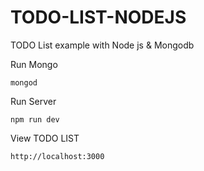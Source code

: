 # TODO-LIST-NODEJS
TODO List example with Node js &amp; Mongodb

Run Mongo
```
mongod
```

Run Server
```
npm run dev
```

View TODO LIST
```
http://localhost:3000
```
